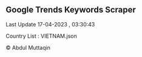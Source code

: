 

## Google Trends Keywords Scraper 
 
Last Update 17-04-2023 , 03:30:43

Country List :
VIETNAM.json



© Abdul Muttaqin 
